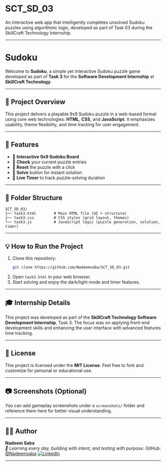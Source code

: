 # SCT_SD_03
An interactive web app that intelligently completes unsolved Sudoku puzzles using algorithmic logic, developed as part of Task 03 during the SkillCraft Technology Internship.

---

# Sudoku

Welcome to **Sudoku**, a simple yet interactive Sudoku puzzle game developed as part of **Task 3** for the **Software Development Internship** at **SkillCraft Technology**.

---

## 📄 Project Overview

This project delivers a playable 9x9 Sudoku puzzle in a web-based format using core web technologies: **HTML**, **CSS**, and **JavaScript**. It emphasizes usability, theme flexibility, and time tracking for user engagement.

---

## 🚀 Features

- 🔹 **Interactive 9x9 Sudoku Board**
- 🔹 **Check** your current puzzle entries
- 🔹 **Reset** the puzzle with a click
- 🔹 **Solve** button for instant solution
- 🔹 **Live Timer** to track puzzle-solving duration

---

## 📂 Folder Structure

```
SCT_SD_03/
├── task3.html        # Main HTML file (UI + structure)
├── task3.css         # CSS styles (grid layout, themes)
└── task3.js          # JavaScript logic (puzzle generation, solution, timer)
```

---

## 💡 How to Run the Project

1. Clone this repository:
   ```bash
   git clone https://github.com/Nadeemsaba/SCT_SD_03.git
   ```
2. Open `task3.html` in your web browser.
3. Start solving and enjoy the dark/light mode and timer features.

---

## 🎓 Internship Details

This project was developed as part of the **SkillCraft Technology Software Development Internship**, Task 3. The focus was on applying front-end development skills and enhancing the user interface with advanced features time tracking.

---

## 📃 License

This project is licensed under the **MIT License**. Feel free to fork and customize for personal or educational use.

---

## 📷 Screenshots (Optional)

You can add gameplay screenshots under a `screenshots/` folder and reference them here for better visual understanding.

---

## 👨‍💻 Author

**Nadeem Saba**  
_*🌱 Learning every day, building with intent, and testing with purpose.*_
GitHub: [@Nadeemsaba](https://github.com/Nadeemsaba)
[![LinkedIn](https://img.shields.io/badge/-LinkedIn-blue?style=flat-square&logo=linkedin)](https://www.linkedin.com/in/nadeemsaba/)


---

